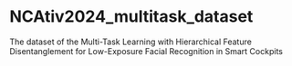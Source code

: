 # NCAtiv2024_multitask_dataset
The dataset of the Multi-Task Learning with Hierarchical Feature Disentanglement for Low-Exposure Facial Recognition in Smart Cockpits
